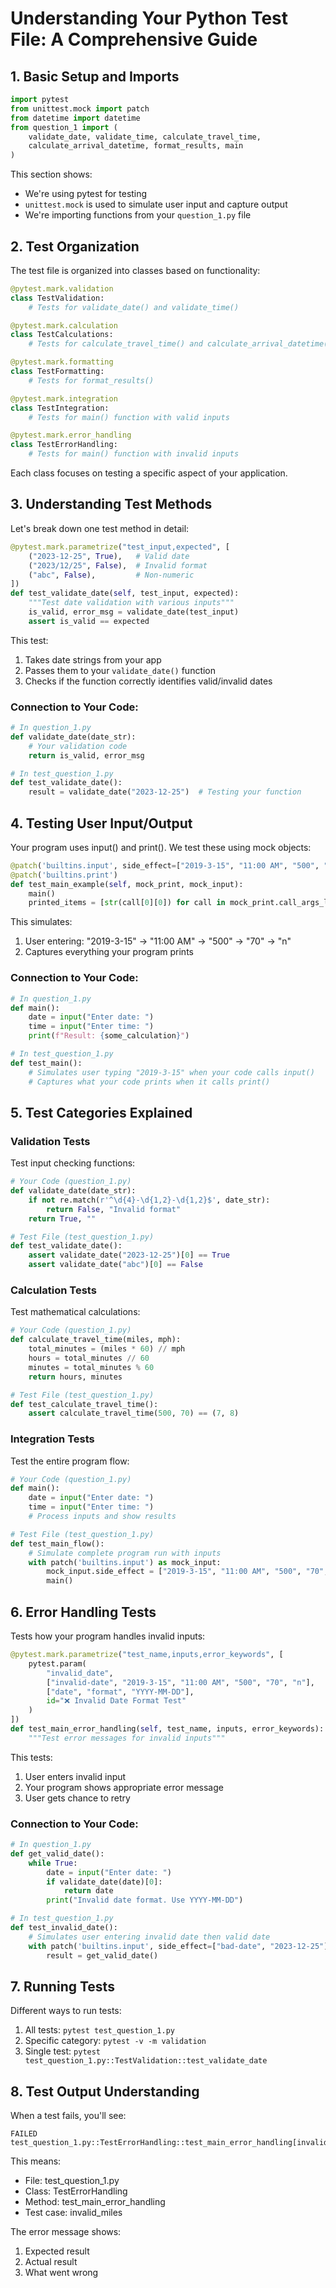# Understanding Your Python Test File: A Comprehensive Guide

## 1. Basic Setup and Imports

```python
import pytest
from unittest.mock import patch
from datetime import datetime
from question_1 import (
    validate_date, validate_time, calculate_travel_time,
    calculate_arrival_datetime, format_results, main
)
```

This section shows:
- We're using pytest for testing
- `unittest.mock` is used to simulate user input and capture output
- We're importing functions from your `question_1.py` file

## 2. Test Organization

The test file is organized into classes based on functionality:

```python
@pytest.mark.validation
class TestValidation:
    # Tests for validate_date() and validate_time()

@pytest.mark.calculation
class TestCalculations:
    # Tests for calculate_travel_time() and calculate_arrival_datetime()

@pytest.mark.formatting
class TestFormatting:
    # Tests for format_results()

@pytest.mark.integration
class TestIntegration:
    # Tests for main() function with valid inputs

@pytest.mark.error_handling
class TestErrorHandling:
    # Tests for main() function with invalid inputs
```

Each class focuses on testing a specific aspect of your application.

## 3. Understanding Test Methods

Let's break down one test method in detail:

```python
@pytest.mark.parametrize("test_input,expected", [
    ("2023-12-25", True),   # Valid date
    ("2023/12/25", False),  # Invalid format
    ("abc", False),         # Non-numeric
])
def test_validate_date(self, test_input, expected):
    """Test date validation with various inputs"""
    is_valid, error_msg = validate_date(test_input)
    assert is_valid == expected
```

This test:
1. Takes date strings from your app
2. Passes them to your `validate_date()` function
3. Checks if the function correctly identifies valid/invalid dates

### Connection to Your Code:
```python
# In question_1.py
def validate_date(date_str):
    # Your validation code
    return is_valid, error_msg

# In test_question_1.py
def test_validate_date():
    result = validate_date("2023-12-25")  # Testing your function
```

## 4. Testing User Input/Output

Your program uses input() and print(). We test these using mock objects:

```python
@patch('builtins.input', side_effect=["2019-3-15", "11:00 AM", "500", "70", "n"])
@patch('builtins.print')
def test_main_example(self, mock_print, mock_input):
    main()
    printed_items = [str(call[0][0]) for call in mock_print.call_args_list]
```

This simulates:
1. User entering: "2019-3-15" → "11:00 AM" → "500" → "70" → "n"
2. Captures everything your program prints

### Connection to Your Code:
```python
# In question_1.py
def main():
    date = input("Enter date: ")
    time = input("Enter time: ")
    print(f"Result: {some_calculation}")

# In test_question_1.py
def test_main():
    # Simulates user typing "2019-3-15" when your code calls input()
    # Captures what your code prints when it calls print()
```

## 5. Test Categories Explained

### Validation Tests
Test input checking functions:
```python
# Your Code (question_1.py)
def validate_date(date_str):
    if not re.match(r'^\d{4}-\d{1,2}-\d{1,2}$', date_str):
        return False, "Invalid format"
    return True, ""

# Test File (test_question_1.py)
def test_validate_date():
    assert validate_date("2023-12-25")[0] == True
    assert validate_date("abc")[0] == False
```

### Calculation Tests
Test mathematical calculations:
```python
# Your Code (question_1.py)
def calculate_travel_time(miles, mph):
    total_minutes = (miles * 60) // mph
    hours = total_minutes // 60
    minutes = total_minutes % 60
    return hours, minutes

# Test File (test_question_1.py)
def test_calculate_travel_time():
    assert calculate_travel_time(500, 70) == (7, 8)
```

### Integration Tests
Test the entire program flow:
```python
# Your Code (question_1.py)
def main():
    date = input("Enter date: ")
    time = input("Enter time: ")
    # Process inputs and show results

# Test File (test_question_1.py)
def test_main_flow():
    # Simulate complete program run with inputs
    with patch('builtins.input') as mock_input:
        mock_input.side_effect = ["2019-3-15", "11:00 AM", "500", "70", "n"]
        main()
```

## 6. Error Handling Tests

Tests how your program handles invalid inputs:

```python
@pytest.mark.parametrize("test_name,inputs,error_keywords", [
    pytest.param(
        "invalid_date",
        ["invalid-date", "2019-3-15", "11:00 AM", "500", "70", "n"],
        ["date", "format", "YYYY-MM-DD"],
        id="❌ Invalid Date Format Test"
    )
])
def test_main_error_handling(self, test_name, inputs, error_keywords):
    """Test error messages for invalid inputs"""
```

This tests:
1. User enters invalid input
2. Your program shows appropriate error message
3. User gets chance to retry

### Connection to Your Code:
```python
# In question_1.py
def get_valid_date():
    while True:
        date = input("Enter date: ")
        if validate_date(date)[0]:
            return date
        print("Invalid date format. Use YYYY-MM-DD")

# In test_question_1.py
def test_invalid_date():
    # Simulates user entering invalid date then valid date
    with patch('builtins.input', side_effect=["bad-date", "2023-12-25"]):
        result = get_valid_date()
```

## 7. Running Tests

Different ways to run tests:
1. All tests: `pytest test_question_1.py`
2. Specific category: `pytest -v -m validation`
3. Single test: `pytest test_question_1.py::TestValidation::test_validate_date`

## 8. Test Output Understanding

When a test fails, you'll see:
```
FAILED test_question_1.py::TestErrorHandling::test_main_error_handling[invalid_miles]
```
This means:
- File: test_question_1.py
- Class: TestErrorHandling
- Method: test_main_error_handling
- Test case: invalid_miles

The error message shows:
1. Expected result
2. Actual result
3. What went wrong
